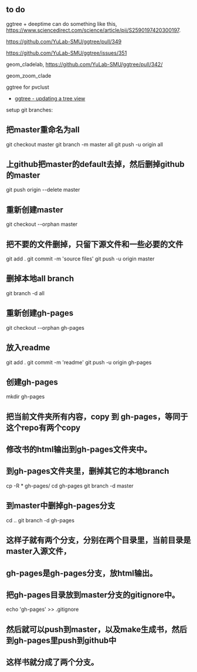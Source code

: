 ## to do


ggtree + deeptime can do something like this, <https://www.sciencedirect.com/science/article/pii/S2590197420300197>.



https://github.com/YuLab-SMU/ggtree/pull/349

https://github.com/YuLab-SMU/ggtree/issues/351


geom_cladelab, <https://github.com/YuLab-SMU/ggtree/pull/342/>


geom_zoom_clade

ggtree for pvclust


+ [ggtree - updating a tree view](https://mp.weixin.qq.com/s/csZUfzoluTkXp9DxYR7w6g)


setup git branches:

## 把master重命名为all
git checkout master
git branch -m master all
git push -u origin all

## 上github把master的default去掉，然后删掉github的master
git push origin --delete master

## 重新创建master
git checkout --orphan master

## 把不要的文件删掉，只留下源文件和一些必要的文件

git add .
git commit -m 'source files'
git push -u origin master


## 删掉本地all branch

git branch -d all


## 重新创建gh-pages
git checkout --orphan gh-pages

## 放入readme
git add .
git commit -m 'readme'
git push -u origin gh-pages

## 创建gh-pages
mkdir gh-pages
## 把当前文件夹所有内容，copy 到 gh-pages，等同于这个repo有两个copy

## 修改书的html输出到gh-pages文件夹中。
## 到gh-pages文件夹里，删掉其它的本地branch

cp -R * gh-pages/
cd gh-pages
git branch -d master

## 到master中删掉gh-pages分支
cd ..
git branch -d gh-pages


## 这样子就有两个分支，分别在两个目录里，当前目录是master入源文件，
## gh-pages是gh-pages分支，放html输出。

## 把gh-pages目录放到master分支的gitignore中。
echo 'gh-pages' >> .gitignore

## 然后就可以push到master，以及make生成书，然后到gh-pages里push到github中
## 这样书就分成了两个分支。



